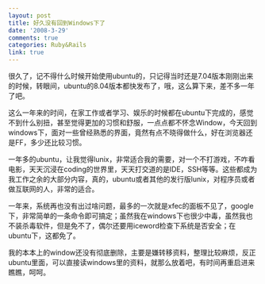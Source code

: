 ```yaml
---
layout: post
title: 好久没有回到Windows下了
date: '2008-3-29'
comments: true
categories: Ruby&Rails
link: true
---
```

<p>很久了，记不得什么时候开始使用ubuntu的，只记得当时还是7.04版本刚刚出来的时候，转眼间，ubuntu的8.04版本都快发布了，哦，这么算下来，差不多一年了吧。</p>
<p>这么一年来的时间，在家工作或者学习、娱乐的时候都在ubuntu下完成的，感觉不到什么别扭，甚至觉得更加的习惯和舒服，一点点都不怀念Window，今天回到windows下，面对一些曾经熟悉的界面，竟然有点不晓得做什么，好在浏览器还是FF，多少还比较习惯。</p>
<p>一年多的ubuntu，让我觉得lunix，非常适合我的需要，对一个不打游戏，不咋看电影，天天沉浸在coding的世界里，天天打交道的是IDE，SSH等等。这些都成为我工作之余的大部分内容，真的，ubuntu或者其他的发行版lunix，对程序员或者做互联网的人，非常的适合。</p>
<p>一年来，系统再也没有出过啥问题，最多的一次就是xfec的面板不见了，google下，非常简单的一条命令即可搞定；虽然我在windows下也很少中毒，虽然我也不装杀毒软件，但是免不了，偶尔还要用iceword检查下系统是否安全；在ubuntu下，这都免了。</p>
<p>我的本本上的window还没有彻底删除，主要是嫌转移资料，整理比较麻烦，反正ubuntu里面，可以直接读windows里的资料，就那么放着吧，有时间再重启进来瞧瞧，呵呵。</p>
<p>&nbsp;</p>
